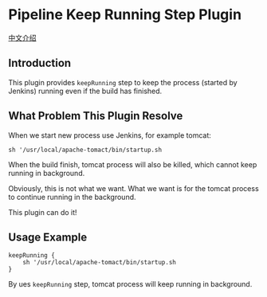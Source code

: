 # Pipeline Keep Running Step Plugin

[中文介绍](README_zh.md)

## Introduction

This plugin provides `keepRunning` step to keep the process (started by Jenkins) running even if the build has finished.

## What Problem This Plugin Resolve

When we start new process use Jenkins, for example tomcat:

```
sh '/usr/local/apache-tomact/bin/startup.sh
```

When the build finish, tomcat process will also be killed, which cannot keep running in background.

Obviously, this is not what we want. What we want is for the tomcat process to continue running in the background.

This plugin can do it!


## Usage Example

```
keepRunning {
    sh '/usr/local/apache-tomact/bin/startup.sh
}
```

By ues `keepRunning` step, tomcat process will keep running in background.